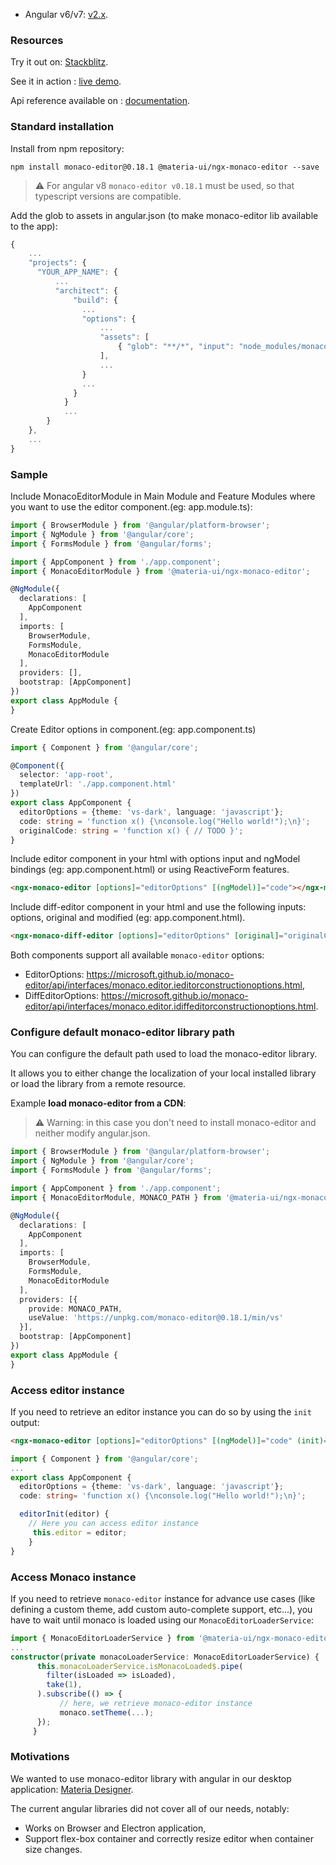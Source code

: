 - Angular v6/v7: [v2.x](https://github.com/materiahq/ngx-monaco-editor/tree/2.0.x).

### Resources

Try it out on: [Stackblitz](https://stackblitz.com/edit/materia-ngx-monaco-editor-example).

See it in action : [live demo](https://materiahq.github.io/ngx-monaco-editor).

Api reference available on : [documentation](https://materiahq.github.io/ngx-monaco-editor/api-reference).

### Standard installation

Install from npm repository:
```
npm install monaco-editor@0.18.1 @materia-ui/ngx-monaco-editor --save
 ```

> ⚠️ For angular v8 `monaco-editor v0.18.1` must be used, so that typescript versions are compatible.
 
Add the glob to assets in angular.json (to make monaco-editor lib available to the app):
```typescript
{
    ...
    "projects": {
      "YOUR_APP_NAME": {
          ...
          "architect": {
              "build": {
                ...
                "options": {
                    ...
                    "assets": [
                        { "glob": "**/*", "input": "node_modules/monaco-editor", "output": "assets/monaco-editor/" }
                    ],
                    ...
                }
                ...
              }
            }
            ...
        }
    },
    ...
}
 ```

### Sample


Include MonacoEditorModule in Main Module and Feature Modules where you want to use the editor component.(eg: app.module.ts): 

```typescript
import { BrowserModule } from '@angular/platform-browser';
import { NgModule } from '@angular/core';
import { FormsModule } from '@angular/forms';

import { AppComponent } from './app.component';
import { MonacoEditorModule } from '@materia-ui/ngx-monaco-editor';

@NgModule({
  declarations: [
    AppComponent
  ],
  imports: [
    BrowserModule,
    FormsModule,
    MonacoEditorModule
  ],
  providers: [],
  bootstrap: [AppComponent]
})
export class AppModule {
}
```


Create Editor options in component.(eg: app.component.ts)

```typescript
import { Component } from '@angular/core';

@Component({
  selector: 'app-root',
  templateUrl: './app.component.html'
})
export class AppComponent {
  editorOptions = {theme: 'vs-dark', language: 'javascript'};
  code: string = 'function x() {\nconsole.log("Hello world!");\n}';
  originalCode: string = 'function x() { // TODO }';
}
```


Include editor component in your html with options input and ngModel bindings  (eg: app.component.html) or using ReactiveForm features.

```html
<ngx-monaco-editor [options]="editorOptions" [(ngModel)]="code"></ngx-monaco-editor>
```

Include diff-editor component in your html and use the following inputs: options, original and modified (eg: app.component.html).

```html
<ngx-monaco-diff-editor [options]="editorOptions" [original]="originalCode" [modified]="code"></ngx-monaco-diff-editor>
```

Both components support all available `monaco-editor` options:
- EditorOptions: https://microsoft.github.io/monaco-editor/api/interfaces/monaco.editor.ieditorconstructionoptions.html,
- DiffEditorOptions: https://microsoft.github.io/monaco-editor/api/interfaces/monaco.editor.idiffeditorconstructionoptions.html.


### Configure default monaco-editor library path

You can configure the default path used to load the monaco-editor library.

It allows you to either change the localization of your local installed library or load the library from a remote resource.

Example **load monaco-editor from a CDN**:

 > ⚠️ Warning: in this case you don't need to install monaco-editor and neither modify angular.json.

```typescript
import { BrowserModule } from '@angular/platform-browser';
import { NgModule } from '@angular/core';
import { FormsModule } from '@angular/forms';

import { AppComponent } from './app.component';
import { MonacoEditorModule, MONACO_PATH } from '@materia-ui/ngx-monaco-editor';

@NgModule({
  declarations: [
    AppComponent
  ],
  imports: [
    BrowserModule,
    FormsModule,
    MonacoEditorModule
  ],
  providers: [{
    provide: MONACO_PATH,
    useValue: 'https://unpkg.com/monaco-editor@0.18.1/min/vs'
  }],
  bootstrap: [AppComponent]
})
export class AppModule {
}
```
### Access editor instance

If you need to retrieve an editor instance you can do so by using the `init` output:
```html
<ngx-monaco-editor [options]="editorOptions" [(ngModel)]="code" (init)="editorInit($event)"></ngx-monaco-editor>
```

```typescript
import { Component } from '@angular/core';
...
export class AppComponent {
  editorOptions = {theme: 'vs-dark', language: 'javascript'};
  code: string= 'function x() {\nconsole.log("Hello world!");\n}';

  editorInit(editor) {
    // Here you can access editor instance
     this.editor = editor;
    }
}
```

### Access Monaco instance

If you need to retrieve `monaco-editor` instance for advance use cases (like defining a custom theme, add custom auto-complete support, etc...), you have to wait until monaco is loaded using our `MonacoEditorLoaderService`:

```typescript
import { MonacoEditorLoaderService } from '@materia-ui/ngx-monaco-editor';
...
constructor(private monacoLoaderService: MonacoEditorLoaderService) {
      this.monacoLoaderService.isMonacoLoaded$.pipe(
        filter(isLoaded => isLoaded),
        take(1),
      ).subscribe(() => {
           // here, we retrieve monaco-editor instance
           monaco.setTheme(...);
      });
     }
```


### Motivations

We wanted to use monaco-editor library with angular in our desktop application: [Materia Designer](https://getmateria.com).

The current angular libraries did not cover all of our needs, notably:
- Works on Browser and Electron application,
- Support flex-box container and correctly resize editor when container size changes.
